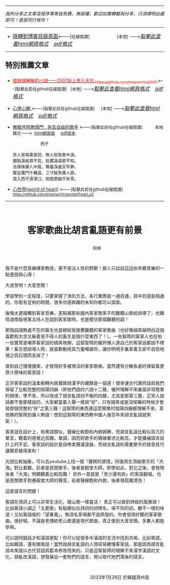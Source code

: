 ***
*我所分享之文章及程序等等皆免費，無版權，歡迎如實轉載與分享，只須標明出處即可！感恩同行有你！* 
****
- [<font size=3>跳轉到博客目錄頁面</font>](../../tableOfContent.md)<---[<font size=2>在線閱讀</font>]&nbsp;&nbsp; &nbsp; &nbsp; &nbsp; &nbsp; &nbsp; &nbsp; &nbsp; &nbsp;&nbsp; &nbsp;  <font size=2> [本地] ---></font><font size=3>[*_點擊此查看html網頁格式_*](../../tableOfContent.html)&nbsp; &nbsp; [*_pdf格式_*](../../tableOfContent.md.pdf)</font>
****

### <p style="font-size: 23px; font-weight:900;">特別推薦文章</p>

- [<font color=red> 鄧紫棋解解的小說——2507抬上帝入天坑 <sub>https://github.com/brianwchh/2507 </sub></font>](https://github.com/brianwchh/worldofheart_v2/blob/main/md_and_html/%E9%84%A7%E7%B4%AB%E6%A3%8B%E8%A7%A3%E8%A7%A3%E7%9A%84%E5%B0%8F%E8%AA%AA%E2%80%94%E2%80%942507%E6%8A%AC%E4%B8%8A%E5%B8%9D%E5%85%A5%E5%A4%A9%E5%9D%91.md)<font size=2><---[點擊此前往github在線閱讀]</font>&nbsp;&nbsp; <font size=2> [本地] ---></font><font size=3>[*_點擊此查看html網頁格式_*](../../md_and_html/鄧紫棋解解的小說——2507抬上帝入天坑.html)&nbsp; &nbsp; [*_pdf格式_*](../../md_and_html/鄧紫棋解解的小說——2507抬上帝入天坑.md.pdf)</font> 

- [<font  > 心學心解 </font>](https://github.com/brianwchh/worldofheart_v2/blob/main/md_and_html/%E5%BF%83%E5%AD%B8%E6%96%B0%E8%A7%A3.md)<font size=2><---[點擊此前往github在線閱讀]</font>&nbsp;&nbsp; &nbsp;   <font size=2> [本地] ---></font><font size=3>[*_點擊此查看html網頁格式_*](../../心學新解.html)&nbsp; &nbsp; [*_pdf格式_*](../../心學新解.md.pdf)</font> 

- [<font  >無眠月照無情門 . 失去自由的歌手</font>](https://github.com/brianwchh/worldofheart_v2/blob/main/md_and_html/%E7%84%A1%E7%9C%A0%E6%9C%88%E7%85%A7%E7%84%A1%E6%83%85%E9%96%80.md)<font size=2> <---[點擊此前往github在線閱讀]</font> &nbsp;&nbsp;&nbsp;&nbsp;&nbsp;&nbsp;&nbsp;&nbsp; <font size=2>本地模式---> &nbsp;[html網頁版](../../md_and_html/無眠月照無情門.html) &nbsp;&nbsp;&nbsp; [pdf版本](../../md_and_html/無眠月照無情門.md.pdf) </font>

    <p><font size=2>&nbsp; &nbsp; &nbsp; &nbsp; &nbsp; &nbsp; &nbsp; &nbsp; &nbsp; &nbsp; &nbsp; &nbsp; 西子</br></br>世人皆唱東坡詞，無人知我歌中淚。</br>胭脂淚痕君不見，肚藏淚酒君不知。</br>法律珠鍊人中鳳，舞臺深處天牢夢。</br>鍍金屠門千豬過，三寸魷魚萬人舔。</br>君入西子渡津口，她閱君腦千秋雪。</font></p>
    
- [<font  >心世界(world of heart)</font>](https://github.com/brianwchh/worldofheart_v2)<font size=2> <---[點擊此前往github在線閱讀]</font> <sub> https://github.com/brianwchh/worldofheart_v2 </sub>

   

****





</br>

# <p align="center"> **客家歌曲比胡言亂語更有前景**    </p>

<p align="center" style="font-size: small;">&nbsp;&nbsp;&nbsp;&nbsp;&nbsp;&nbsp;&nbsp;&nbsp;&nbsp;&nbsp;&nbsp;&nbsp;&nbsp;&nbsp;&nbsp;&nbsp;&nbsp;&nbsp;&nbsp;&nbsp; 阿柄</p>

</br>


我不是什麼音樂磚家教授，更不是沒人性的野獸！鄙人只談談這這些年聽音樂的一點感想與心得！   

大道至明！大音至簡！  

學習學到一定程度，只要掌握了漁的方法，各行業應是一通百通，其中的道是相通的，你若有足夠的時間，很多你感興趣的未知你都可以探索。   

後悔太遲接觸到客家音樂。差點被那些國內客家敗家子的難聽山歌給誤導了，也難怪湖南衛視某主持人在說到客家歌時，也是模仿那個難聽的調！

那個自詡無處不在的畜生也是總給我推薦難聽的客家歌曲（也好像越來越明白這個喜歡假大空又躲着見不得人的畜生是個什麼東西了！）。一些智障的客家人也在拍一些實質是嘲弄客家話的搞笑視頻，這幫智障的蠻屄傳人連自己的客家話都說不標準！畜生想誤導人時，就喜歡動用其力量嘲諷你，讓你明明手裏拿着玉卻不自信地視之爲石頭而丟掉了！   

直到自己慢慢搜索，才發現好多被埋沒的客家歌曲，當然還有分散各處的保留着更原汁原味的客家話！   

正宗客家話的溫柔婉轉內斂藏鋒與漢字的藏鋒是一個道！很幸運古代廣府話爲我們保留了比較完整的陰陽四韻（即他們說的六調十二聲，蠻屄理解不來裏面非常簡單的規律，學不來，所以改成了胡言亂語四不像的四聲，尤其是那第三聲，正常人說話都不會那樣說的，大家都當着入聲一樣說"好"，只有搞笑或是沒喫藥的時候才會發那個完整的“好”之第三聲！這智障的東西連這麼簡單的陰陽四韻都理解不來，真他媽的智障到讓人無語！想到這智障的東西教中國人幾百年來胡言亂語就來氣！）。

客家話在設計上，和粵語類似，聲線比較飽和內斂婉轉，而胡言亂語比較似高亢的單音，聽着的感覺近孤獨，單調，因而對歌手的聲線要求比較高，才能彌補語言設計上的不足。客家話的設計是自帶柔聲濾波器，而胡言亂語則需要歌手的發音技巧讓聲音變得柔和！   

光說比較抽象，可以去youtube上找一個「離開的感情」同張雨生頂級歌手的「大海」對比着聽，前者是民間歌手，後者是殿堂大師，即使如此，對比之後，會發現後者「大海」明顯聽着比較孤獨！ 另外一首就是「至少還有妳」的客語翻唱，也是民間歌手對壘殿堂大師的聲音，前者聲線飽和內斂，後者很孤獨清亮！

這是語言的問題！

客語在填詞上可以非常生活化，跟山歌一樣靈活！ 真正可以做到詩經的風雅頌！ 比如客語小調之「五更歌」有點類似古詩詞的詞牌名，填不同的詞，聽不一樣的味道！又如客語版的「望春風」，無須名家唱都不遜原版的。你會發現好聽的客家歌曲，很好唱，不論是老傳統老山歌還是現代歌曲，真正做到大音至簡。多數人都能參與。  

可以說阿姆話才和漢語更配！你可以從很多中漢語的支流中找到共鳴，比如粵語，比如韓語，還有閩南話！當然說胡言亂語的人很容易聽懂客家話，那是因爲胡言亂語本來就以古代官話爲藍本修改而來的，只是這幫智障的理解不來漢字漢語的文化，胡亂改漢語，想發展出一套牠們的語言，用以取代牠們落後的語言。




</br>




<p align="right"> 2023年1月26日 於韓國濟州島 &nbsp;&nbsp;&nbsp;&nbsp;&nbsp;&nbsp;&nbsp;&nbsp;&nbsp;&nbsp;&nbsp; </p>




